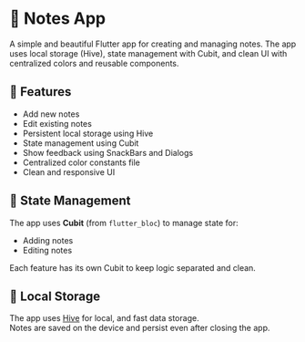# 📝 Notes App

A simple and beautiful Flutter app for creating and managing notes. The app uses local storage (Hive), state management with Cubit, and clean UI with centralized colors and reusable components.

## 🚀 Features

- Add new notes
- Edit existing notes
- Persistent local storage using Hive
- State management using Cubit
- Show feedback using SnackBars and Dialogs
- Centralized color constants file
- Clean and responsive UI
## 🧠 State Management

The app uses **Cubit** (from `flutter_bloc`) to manage state for:
- Adding notes
- Editing notes

Each feature has its own Cubit to keep logic separated and clean.
## 💾 Local Storage

The app uses [Hive](https://pub.dev/packages/hive) for local, and fast data storage.  
Notes are saved on the device and persist even after closing the app.


